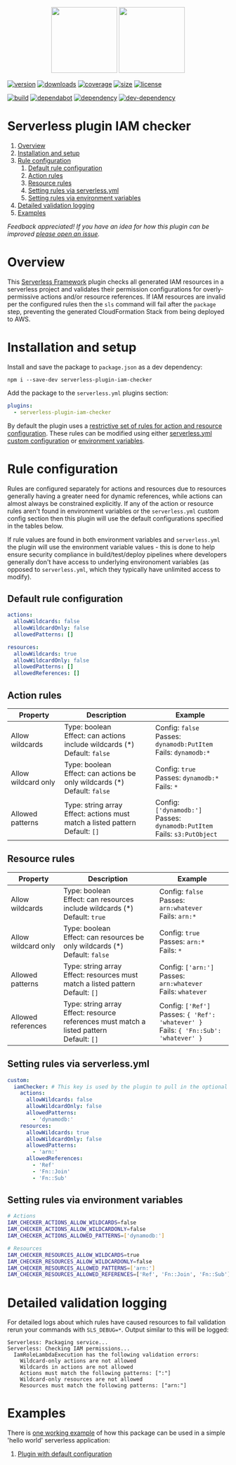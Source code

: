 <p align="center">
  <img height="150" src="https://avatars0.githubusercontent.com/u/36457275?s=400&u=16d355f384ed7f8e0655b7ed1d70ff2e411690d8&v=4e">
  <img height="150" src="https://user-images.githubusercontent.com/2955468/44874521-6cb2c980-ac69-11e8-936b-b02a3519c4ec.png">
</p>

[![version]][version-url] [![downloads]][downloads-url] [![coverage]][coverage-url] [![size][size]][size-url] [![license]][license-url]

[![build]][build-url] [![dependabot]][dependabot-url] [![dependency]][dependency-url] [![dev-dependency]][dev-dependency-url]

# Serverless plugin IAM checker

1. [Overview](#overview)
1. [Installation and setup](#installation-and-setup)
1. [Rule configuration](#rule-configuration)
   1. [Default rule configuration](#default-rule-configuration)
   1. [Action rules](#action-rules)
   1. [Resource rules](#resource-rules)
   1. [Setting rules via serverless.yml](#setting-rules-via-serverless.yml)
   1. [Setting rules via environment variables](#setting-rules-via-environment-variables)
1. [Detailed validation logging](#detailed-validation-logging)
1. [Examples](#examples)

_Feedback appreciated! If you have an idea for how this plugin can be improved [please open an issue](https://github.com/manwaring/serverless-plugin-iam-checker/issues/new)._

# Overview

This [Serverless Framework](https://github.com/serverless/serverless) plugin checks all generated IAM resources in a serverless project and validates their permission configurations for overly-permissive actions and/or resource references. If IAM resources are invalid per the configured rules then the `sls` command will fail after the `package` step, preventing the generated CloudFormation Stack from being deployed to AWS.

# Installation and setup

Install and save the package to `package.json` as a dev dependency:

`npm i --save-dev serverless-plugin-iam-checker`

Add the package to the `serverless.yml` plugins section:

```yml
plugins:
  - serverless-plugin-iam-checker
```

By default the plugin uses a [restrictive set of rules for action and resource configuration](#default-rule-configuration). These rules can be modified using either [serverless.yml custom configuration](#setting-rules-via-serverless.yml) or [environment variables](#setting-rules-via-environment-variables).

# Rule configuration

Rules are configured separately for actions and resources due to resources generally having a greater need for dynamic references, while actions can almost always be constrained explicitly. If any of the action or resource rules aren't found in environment variables or the `serverless.yml` custom config section then this plugin will use the default configurations specified in the tables below.

If rule values are found in both environment variables and `serverless.yml` the plugin will use the environment variable values - this is done to help ensure security compliance in build/test/deploy pipelines where developers generally don't have access to underlying environoment variables (as opposed to `serverless.yml`, which they typically have unlimited access to modify).

## Default rule configuration

```yml
actions:
  allowWildcards: false
  allowWildcardOnly: false
  allowedPatterns: []

resources:
  allowWildcards: true
  allowWildcardOnly: false
  allowedPatterns: []
  allowedReferences: []
```

## Action rules

| Property            | Description                                                                          | Example                                                                          |
| ------------------- | ------------------------------------------------------------------------------------ | -------------------------------------------------------------------------------- |
| Allow wildcards     | Type: boolean<br/>Effect: can actions include wildcards (\*)<br/>Default: `false`    | Config: `false`<br/>Passes: `dynamodb:PutItem`<br/>Fails: `dynamodb:*`           |
| Allow wildcard only | Type: boolean<br/>Effect: can actions be only wildcards (\*)<br/>Default: `false`    | Config: `true`<br/>Passes: `dynamodb:*`<br/>Fails: `*`                           |
| Allowed patterns    | Type: string array<br/>Effect: actions must match a listed pattern<br/>Default: `[]` | Config: `['dynamodb:']`<br/>Passes: `dynamodb:PutItem`<br/>Fails: `s3:PutObject` |

## Resource rules

| Property            | Description                                                                                      | Example                                                                                      |
| ------------------- | ------------------------------------------------------------------------------------------------ | -------------------------------------------------------------------------------------------- |
| Allow wildcards     | Type: boolean<br/>Effect: can resources include wildcards (\*)<br/>Default: `true`               | Config: `false`<br/>Passes: `arn:whatever`<br/>Fails: `arn:*`                                |
| Allow wildcard only | Type: boolean<br/>Effect: can resources be only wildcards (\*)<br/>Default: `false`              | Config: `true`<br/>Passes: `arn:*`<br/>Fails: `*`                                            |
| Allowed patterns    | Type: string array<br/>Effect: resources must match a listed pattern<br/>Default: `[]`           | Config: `['arn:']`<br/>Passes: `arn:whatever`<br/>Fails: `whatever`                          |
| Allowed references  | Type: string array<br/>Effect: resource references must match a listed pattern<br/>Default: `[]` | Config: `['Ref']`<br/>Passes: `{ 'Ref': 'whatever' }`<br/>Fails: `{ 'Fn::Sub': 'whatever' }` |

## Setting rules via serverless.yml

```yml
custom:
  iamChecker: # This key is used by the plugin to pull in the optional rule configuration
    actions:
      allowWildcards: false
      allowWildcardOnly: false
      allowedPatterns:
        - 'dynamodb:'
    resources:
      allowWildcards: true
      allowWildcardOnly: false
      allowedPatterns:
        - 'arn:'
      allowedReferences:
        - 'Ref'
        - 'Fn::Join'
        - 'Fn::Sub'
```

## Setting rules via environment variables

```bash
# Actions
IAM_CHECKER_ACTIONS_ALLOW_WILDCARDS=false
IAM_CHECKER_ACTIONS_ALLOW_WILDCARDONLY=false
IAM_CHECKER_ACTIONS_ALLOWED_PATTERNS=['dynamodb:']

# Resources
IAM_CHECKER_RESOURCES_ALLOW_WILDCARDS=true
IAM_CHECKER_RESOURCES_ALLOW_WILDCARDONLY=false
IAM_CHECKER_RESOURCES_ALLOWED_PATTERNS=['arn:']
IAM_CHECKER_RESOURCES_ALLOWED_REFERENCES=['Ref', 'Fn::Join', 'Fn::Sub']
```

# Detailed validation logging

For detailed logs about which rules have caused resources to fail validation rerun your commands with `SLS_DEBUG=*`. Output similar to this will be logged:

```
Serverless: Packaging service...
Serverless: Checking IAM permissions...
  IamRoleLambdaExecution has the following validation errors:
    Wildcard-only actions are not allowed
    Wildcards in actions are not allowed
    Actions must match the following patterns: [":"]
    Wildcard-only resources are not allowed
    Resources must match the following patterns: ["arn:"]
```

# Examples

There is [one working example](examples) of how this package can be used in a simple 'hello world' serverless application:

1. [Plugin with default configuration](examples/default)

<!-- Badge icons -->

[version]: https://flat.badgen.net/npm/v/serverless-plugin-iam-checker?icon=npm&label=npm@latest
[downloads]: https://flat.badgen.net/npm/dt/serverless-plugin-iam-checker?icon=npm
[coverage]: https://flat.badgen.net/codecov/c/github/manwaring/serverless-plugin-iam-checker/?icon=codecov
[size]: https://flat.badgen.net/packagephobia/install/serverless-plugin-iam-checker
[license]: https://flat.badgen.net/npm/license/serverless-plugin-iam-checker/
[language]: https://flat.badgen.net/badge/typescript/typescript/?icon&label
[style]: https://flat.badgen.net/badge/code%20style/prettier?color=purple&icon=terminal&label
[build]: https://flat.badgen.net/circleci/github/manwaring/serverless-plugin-iam-checker/master?icon=circleci
[dependabot]: https://flat.badgen.net/dependabot/manwaring/serverless-plugin-iam-checker/?icon=dependabot&label=dependabot
[dependency]: https://flat.badgen.net/david/dep/manwaring/serverless-plugin-iam-checker
[dev-dependency]: https://flat.badgen.net/david/dev/manwaring/serverless-plugin-iam-checker/?label=dev+dependencies

<!-- Badge URLs -->

[version-url]: https://npmjs.com/package/serverless-plugin-iam-checker
[downloads-url]: https://www.npmjs.com/package/serverless-plugin-iam-checker
[coverage-url]: https://codecov.io/gh/manwaring/serverless-plugin-iam-checker
[size-url]: https://packagephobia.now.sh/result?p=serverless-plugin-iam-checker
[license-url]: https://www.npmjs.com/package/serverless-plugin-iam-checker
[build-url]: https://circleci.com/gh/manwaring/serverless-plugin-iam-checker
[dependabot-url]: https://flat.badgen.net/dependabot/manwaring/serverless-plugin-iam-checker
[dependency-url]: https://david-dm.org/manwaring/serverless-plugin-iam-checker
[dev-dependency-url]: https://david-dm.org/manwaring/serverless-plugin-iam-checker?type=dev
